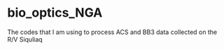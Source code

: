 # bio_optics_NGA
The codes that I am using to process ACS and BB3 data collected on the R/V Siquliaq
